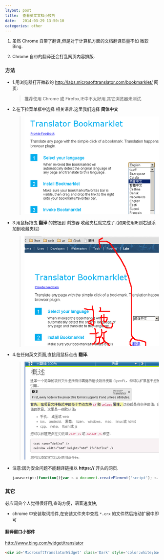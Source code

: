 ```yaml
---
layout: post
title:  查看英文文档小技巧
date:   2014-03-29 13:50:10
categories: other
---
```


1. 虽然 Chrome 自带了翻译,但是对于计算机方面的文档翻译质量不如 微软 Bing.

2. Chrome 自带的翻译还会打乱网页内容排版.

<!-- more -->
 
### 方法

* 1.用浏览器打开微软的 http://labs.microsofttranslator.com/bookmarklet/ 网页:
 
  > 推荐使用 Chrome 或 Firefox,IE中不太好用,其它浏览器未测试.
 
* 2.在下拉菜单框中选择 相关语言.这里我们选择 **简体中文**
 
  > ![image-step2](/assets/img/step2.png) 
 
* 3.用鼠标拖曳 **翻译** 的按钮到 浏览器 收藏夹栏就完成了.(如果使用IE则右键添加到收藏夹栏)
 
  > ![image-step3](/assets/img/step3.png) 	
 
* 4.在任何英文页面,直接用鼠标点击 **翻译**.
 
  > ![image-demo](/assets/img/demo1.png)
 
* 注意:因为安全问题不能翻译链接以 **https://** 开头的网页.


  ```js
  javascript:(function(){var s = document.createElement('script'); s.type = 'text/javascript'; s.src ='http://labs.microsofttranslator.com/bookmarklet/default.aspx?f=js&to=zh-chs'; document.body.insertBefore(s,document.body.firstChild);})()
  ```

### 其它

必应词典个人觉得很好用,查询方便，语音速度快,

* chrome 中安装取词插件,在安装文件夹中查找 `*.crx` 的文件然后拖动扩展中即可


#### 翻译窗口小部件

<http://www.bing.com/widget/translator>

```html
<div id='MicrosoftTranslatorWidget' class='Dark' style='color:white;background-color:#555555'></div><script type='text/javascript'>setTimeout(function(){{var s=document.createElement('script');s.type='text/javascript';s.charset='UTF-8';s.src=((location && location.href && location.href.indexOf('https') == 0)?'https://ssl.microsofttranslator.com':'http://www.microsofttranslator.com')+'/ajax/v3/WidgetV3.ashx?siteData=ueOIGRSKkd965FeEGM5JtQ**&ctf=True&ui=true&settings=Manual&from=';var p=document.getElementsByTagName('head')[0]||document.documentElement;p.insertBefore(s,p.firstChild); }},0);</script>
```


<br />
<br />